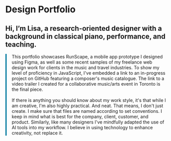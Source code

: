 # Design Portfolio

## Hi, I’m Lisa, a research-oriented designer with a background in classical piano, performance, and teaching.
<div style="border-left: 4px solid #1383A6; padding-left: 16px;">
This portfolio showcases RunScape, a mobile app prototype I designed using Figma, as well as some recent samples of my freelance web design work for clients in the music and travel industries. To show my level of proficiency in JavaScript, I've embedded a link to an in-progress project on GitHub featuring a composer's music catalogue. The link to a video trailer I created for a collaborative music/arts event in Toronto is the final piece.</br></br>
If there is anything you should know about my work style, it's that while I am creative, I'm also highly practical. And neat. That means, I don't just create. I make sure that files are named according to set conventions. I keep in mind what is best for the company, client, customer, and product. Similarly, like many designers I've mindfully adapted the use of AI tools into my workflow. I believe in using technology to enhance creativity, not replace it.
</div>